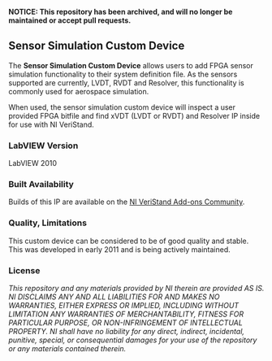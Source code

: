 **NOTICE: This repository has been archived, and will no longer be maintained or accept pull requests.**

## Sensor Simulation Custom Device ##

The **Sensor Simulation Custom Device** allows users to add FPGA sensor simulation functionality to their system definition file.  As the sensors supported are currently, LVDT, RVDT and Resolver, this functionality is commonly used for aerospace simulation.
 
When used, the sensor simulation custom device will inspect a user provided FPGA bitfile and find xVDT (LVDT or RVDT) and Resolver IP inside for use with NI VeriStand. 

### LabVIEW Version ###

LabVIEW 2010

### Built Availability ###

Builds of this IP are available on the [NI VeriStand Add-ons Community](https://decibel.ni.com/content/docs/DOC-15748).

### Quality, Limitations ###

This custom device can be considered to be of good quality and stable. This was developed in early 2011 and is being actively maintained.

### License ###

*This repository and any materials provided by NI therein are provided AS IS. NI DISCLAIMS ANY AND ALL LIABILITIES FOR AND MAKES NO WARRANTIES, EITHER EXPRESS OR IMPLIED, INCLUDING WITHOUT LIMITATION ANY WARRANTIES OF MERCHANTABILITY, FITNESS FOR  PARTICULAR PURPOSE, OR NON-INFRINGEMENT OF INTELLECTUAL PROPERTY. NI shall have no liability for any direct, indirect, incidental, punitive, special, or consequential damages for your use of the repository or any materials contained therein.*
